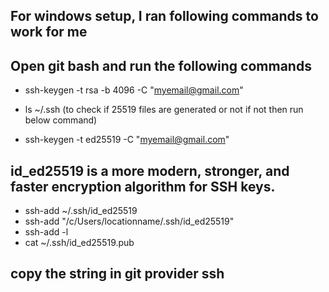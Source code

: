 ## For windows setup, I ran following commands to work for me

## Open git bash and run the following commands
- ssh-keygen -t rsa -b 4096 -C "myemail@gmail.com"

- ls ~/.ssh (to check if 25519 files are generated or not if not then run below command)
- ssh-keygen -t ed25519 -C "myemail@gmail.com" 

## id_ed25519 is a more modern, stronger, and faster encryption algorithm for SSH keys.
- ssh-add ~/.ssh/id_ed25519 
- ssh-add "/c/Users/locationname/.ssh/id_ed25519"
- ssh-add -l
- cat ~/.ssh/id_ed25519.pub

## copy the string in git provider ssh

